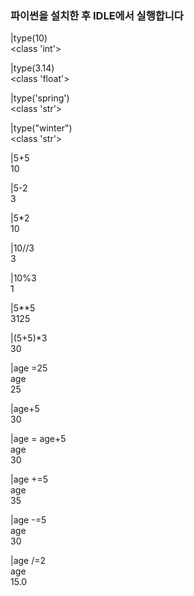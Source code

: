 ### 파이썬을 설치한 후 IDLE에서 실행합니다
|type(10)   
<class 'int'>   

|type(3.14)   
<class 'float'>   

|type('spring')   
<class 'str'>   

|type("winter")    
<class 'str'>    

|5+5    
10    

|5-2    
3   

|5*2    
10    

|10//3   
3   

|10%3   
1   

|5**5    
3125

|(5+5)*3   
30   

|age =25  
age  
25  

|age+5  
30  

|age = age+5  
age  
30  

|age +=5  
age  
35  

|age -=5  
age  
30  

|age /=2  
age  
15.0  
